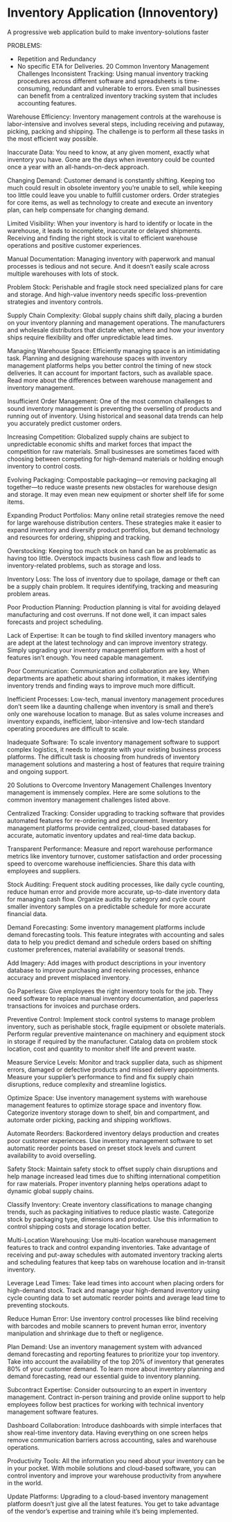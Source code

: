 # Inventory Application (Innoventory)

A progressive web application build to make inventory-solutions faster  

PROBLEMS: 
- Repetition and Redundancy 
- No specific ETA for Deliveries. 
20 Common Inventory Management Challenges
Inconsistent Tracking:
Using manual inventory tracking procedures across different software and spreadsheets is time-consuming, redundant and vulnerable to errors. Even small businesses can benefit from a centralized inventory tracking system that includes accounting features.

Warehouse Efficiency:
Inventory management controls at the warehouse is labor-intensive and involves several steps, including receiving and putaway, picking, packing and shipping. The challenge is to perform all these tasks in the most efficient way possible.

Inaccurate Data:
You need to know, at any given moment, exactly what inventory you have. Gone are the days when inventory could be counted once a year with an all-hands-on-deck approach.

Changing Demand:
Customer demand is constantly shifting. Keeping too much could result in obsolete inventory you’re unable to sell, while keeping too little could leave you unable to fulfill customer orders. Order strategies for core items, as well as technology to create and execute an inventory plan, can help compensate for changing demand.

Limited Visibility:
When your inventory is hard to identify or locate in the warehouse, it leads to incomplete, inaccurate or delayed shipments. Receiving and finding the right stock is vital to efficient warehouse operations and positive customer experiences.

Manual Documentation:
Managing inventory with paperwork and manual processes is tedious and not secure. And it doesn’t easily scale across multiple warehouses with lots of stock.

Problem Stock:
Perishable and fragile stock need specialized plans for care and storage. And high-value inventory needs specific loss-prevention strategies and inventory controls.

Supply Chain Complexity:
Global supply chains shift daily, placing a burden on your inventory planning and management operations. The manufacturers and wholesale distributors that dictate when, where and how your inventory ships require flexibility and offer unpredictable lead times.

Managing Warehouse Space:
Efficiently managing space is an intimidating task. Planning and designing warehouse spaces with inventory management platforms helps you better control the timing of new stock deliveries. It can account for important factors, such as available space. Read more about the differences between warehouse management and inventory management.

Insufficient Order Management:
One of the most common challenges to sound inventory management is preventing the overselling of products and running out of inventory. Using historical and seasonal data trends can help you accurately predict customer orders.

Increasing Competition:
Globalized supply chains are subject to unpredictable economic shifts and market forces that impact the competition for raw materials. Small businesses are sometimes faced with choosing between competing for high-demand materials or holding enough inventory to control costs.

Evolving Packaging:
Compostable packaging—or removing packaging all together—to reduce waste presents new obstacles for warehouse design and storage. It may even mean new equipment or shorter shelf life for some items.

Expanding Product Portfolios:
Many online retail strategies remove the need for large warehouse distribution centers. These strategies make it easier to expand inventory and diversify product portfolios, but demand technology and resources for ordering, shipping and tracking.

Overstocking:
Keeping too much stock on hand can be as problematic as having too little. Overstock impacts business cash flow and leads to inventory-related problems, such as storage and loss.

Inventory Loss:
The loss of inventory due to spoilage, damage or theft can be a supply chain problem. It requires identifying, tracking and measuring problem areas.

Poor Production Planning:
Production planning is vital for avoiding delayed manufacturing and cost overruns. If not done well, it can impact sales forecasts and project scheduling.

Lack of Expertise:
It can be tough to find skilled inventory managers who are adept at the latest technology and can improve inventory strategy. Simply upgrading your inventory management platform with a host of features isn’t enough. You need capable management.

Poor Communication:
Communication and collaboration are key. When departments are apathetic about sharing information, it makes identifying inventory trends and finding ways to improve much more difficult.

Inefficient Processes:
Low-tech, manual inventory management procedures don’t seem like a daunting challenge when inventory is small and there’s only one warehouse location to manage. But as sales volume increases and inventory expands, inefficient, labor-intensive and low-tech standard operating procedures are difficult to scale.

Inadequate Software:
To scale inventory management software to support complex logistics, it needs to integrate with your existing business process platforms. The difficult task is choosing from hundreds of inventory management solutions and mastering a host of features that require training and ongoing support.


20 Solutions to Overcome Inventory Management Challenges
Inventory management is immensely complex. Here are some solutions to the common inventory management challenges listed above.

Centralized Tracking:
Consider upgrading to tracking software that provides automated features for re-ordering and procurement. Inventory management platforms provide centralized, cloud-based databases for accurate, automatic inventory updates and real-time data backup.

Transparent Performance:
Measure and report warehouse performance metrics like inventory turnover, customer satisfaction and order processing speed to overcome warehouse inefficiencies. Share this data with employees and suppliers. 

Stock Auditing:
Frequent stock auditing processes, like daily cycle counting, reduce human error and provide more accurate, up-to-date inventory data for managing cash flow. Organize audits by category and cycle count smaller inventory samples on a predictable schedule for more accurate financial data.

Demand Forecasting:
Some inventory management platforms include demand forecasting tools. This feature integrates with accounting and sales data to help you predict demand and schedule orders based on shifting customer preferences, material availability or seasonal trends.

Add Imagery:
Add images with product descriptions in your inventory database to improve purchasing and receiving processes, enhance accuracy and prevent misplaced inventory.

Go Paperless:
Give employees the right inventory tools for the job. They need software to replace manual inventory documentation, and paperless transactions for invoices and purchase orders.

Preventive Control:
Implement stock control systems to manage problem inventory, such as perishable stock, fragile equipment or obsolete materials. Perform regular preventive maintenance on machinery and equipment stock in storage if required by the manufacturer. Catalog data on problem stock location, cost and quantity to monitor shelf life and prevent waste.

Measure Service Levels:
Monitor and track supplier data, such as shipment errors, damaged or defective products and missed delivery appointments. Measure your supplier’s performance to find and fix supply chain disruptions, reduce complexity and streamline logistics.

Optimize Space:
Use inventory management systems with warehouse management features to optimize storage space and inventory flow. Categorize inventory storage down to shelf, bin and compartment, and automate order picking, packing and shipping workflows.

Automate Reorders:
Backordered inventory delays production and creates poor customer experiences. Use inventory management software to set automatic reorder points based on preset stock levels and current availability to avoid overselling.

Safety Stock:
Maintain safety stock to offset supply chain disruptions and help manage increased lead times due to shifting international competition for raw materials. Proper inventory planning helps operations adapt to dynamic global supply chains.

Classify Inventory:
Create inventory classifications to manage changing trends, such as packaging initiatives to reduce plastic waste. Categorize stock by packaging type, dimensions and product. Use this information to control shipping costs and storage location better.

Multi-Location Warehousing:
Use multi-location warehouse management features to track and control expanding inventories. Take advantage of receiving and put-away schedules with automated inventory tracking alerts and scheduling features that keep tabs on warehouse location and in-transit inventory.

Leverage Lead Times:
Take lead times into account when placing orders for high-demand stock. Track and manage your high-demand inventory using cycle counting data to set automatic reorder points and average lead time to preventing stockouts.

Reduce Human Error:
Use inventory control processes like blind receiving with barcodes and mobile scanners to prevent human error, inventory manipulation and shrinkage due to theft or negligence.

Plan Demand:
Use an inventory management system with advanced demand forecasting and reporting features to prioritize your top inventory. Take into account the availability of the top 20% of inventory that generates 80% of your customer demand. To learn more about inventory planning and demand forecasting, read our essential guide to inventory planning.  

Subcontract Expertise:
Consider outsourcing to an expert in inventory management. Contract in-person training and provide online support to help employees follow best practices for working with technical inventory management software features.

Dashboard Collaboration:
Introduce dashboards with simple interfaces that show real-time inventory data. Having everything on one screen helps remove communication barriers across accounting, sales and warehouse operations.

Productivity Tools:
All the information you need about your inventory can be in your pocket. With mobile solutions and cloud-based software, you can control inventory and improve your warehouse productivity from anywhere in the world.  

Update Platforms:
Upgrading to a cloud-based inventory management platform doesn’t just give all the latest features. You get to take advantage of the vendor’s expertise and training while it’s being implemented.
